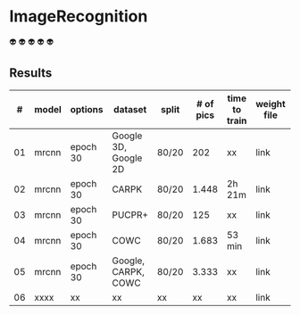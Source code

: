 # ImageRecognition

:alien:
:alien:
:alien:
:alien:
:alien:

## Results

| # | model | options | dataset | split | # of pics |time to train | weight file | mAP |
| --- | --- | --- | --- | --- | --- | --- | --- | --- |
| 01 | mrcnn | epoch 30 | Google 3D, Google 2D | 80/20 | 202 | xx | link | 0.7739 |
| 02 | mrcnn | epoch 30 | CARPK | 80/20 | 1.448 | 2h 21m | link | 0.8446 | 
| 03 | mrcnn | epoch 30 | PUCPR+ | 80/20 | 125 | xx | link | 0.3353 |
| 04 | mrcnn | epoch 30 | COWC | 80/20 | 1.683 | 53 min | link | 0.7831 |
| 05 | mrcnn | epoch 30 | Google, CARPK, COWC | 80/20 | 3.333 | xx | link | xx |
| 06 | xxxx | xx | xx | xx | xx | xx | link | xx |
